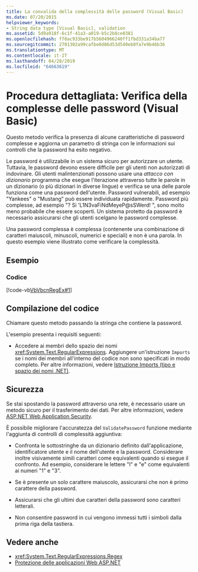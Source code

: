 ```yaml
---
title: La convalida della complessità delle password (Visual Basic)
ms.date: 07/20/2015
helpviewer_keywords:
- String data type [Visual Basic], validation
ms.assetid: 5d9a918f-6c1f-41a3-a019-b5c2b8ce0381
ms.openlocfilehash: ff0ac933be917b5604966240ff1fbd331a34ba77
ms.sourcegitcommit: 2701302a99cafbe0d86d53d540eb0fa7e9b46b36
ms.translationtype: MT
ms.contentlocale: it-IT
ms.lasthandoff: 04/28/2019
ms.locfileid: "64663619"
---
```

# <a name="walkthrough-validating-that-passwords-are-complex-visual-basic"></a>Procedura dettagliata: Verifica della complesse delle password (Visual Basic)
Questo metodo verifica la presenza di alcune caratteristiche di password complesse e aggiorna un parametro di stringa con le informazioni sui controlli che la password ha esito negativo.  
  
 Le password è utilizzabile in un sistema sicuro per autorizzare un utente. Tuttavia, le password devono essere difficile per gli utenti non autorizzati di indovinare. Gli utenti malintenzionati possono usare una *attacco con dizionario* programma che esegue l'iterazione attraverso tutte le parole in un dizionario (o più dizionari in diverse lingue) e verifica se una delle parole funziona come una password dell'utente. Password vulnerabili, ad esempio "Yankees" o "Mustang" può essere individuata rapidamente. Password più complesse, ad esempio "? Si 'L1N3vaFiNdMeyeP@sSWerd! ", sono molto meno probabile che essere scoperti. Un sistema protetto da password è necessario assicurarsi che gli utenti scelgano le password complesse.  
  
 Una password complessa è complessa (contenente una combinazione di caratteri maiuscoli, minuscoli, numerici e speciali) e non è una parola. In questo esempio viene illustrato come verificare la complessità.  
  
## <a name="example"></a>Esempio  
  
### <a name="code"></a>Codice  
 [!code-vb[VbVbcnRegEx#1](~/samples/snippets/visualbasic/VS_Snippets_VBCSharp/VbVbcnRegEx/VB/Class1.vb#1)]  
  
## <a name="compiling-the-code"></a>Compilazione del codice  
 Chiamare questo metodo passando la stringa che contiene la password.  
  
 L'esempio presenta i requisiti seguenti:  
  
- Accedere ai membri dello spazio dei nomi <xref:System.Text.RegularExpressions>. Aggiungere un'istruzione `Imports` se i nomi dei membri all'interno del codice non sono specificati in modo completo. Per altre informazioni, vedere [Istruzione Imports (tipo e spazio dei nomi .NET)](../../../../visual-basic/language-reference/statements/imports-statement-net-namespace-and-type.md).  
  
## <a name="security"></a>Sicurezza  
 Se stai spostando la password attraverso una rete, è necessario usare un metodo sicuro per il trasferimento dei dati. Per altre informazioni, vedere [ASP.NET Web Application Security](https://docs.microsoft.com/previous-versions/aspnet/330a99hc(v=vs.100)).
  
 È possibile migliorare l'accuratezza del `ValidatePassword` funzione mediante l'aggiunta di controlli di complessità aggiuntiva:  
  
- Confronta le sottostringhe da un dizionario definito dall'applicazione, identificatore utente e il nome dell'utente e la password. Considerare inoltre visivamente simili caratteri come equivalenti quando si esegue il confronto. Ad esempio, considerare le lettere "l" e "e" come equivalenti ai numeri "1" e "3".  
  
- Se è presente un solo carattere maiuscolo, assicurarsi che non è primo carattere della password.  
  
- Assicurarsi che gli ultimi due caratteri della password sono caratteri letterali.  
  
- Non consentire password in cui vengono immessi tutti i simboli dalla prima riga della tastiera.  
  
## <a name="see-also"></a>Vedere anche

- <xref:System.Text.RegularExpressions.Regex>
- [Protezione delle applicazioni Web ASP.NET](https://docs.microsoft.com/previous-versions/aspnet/330a99hc(v=vs.100))
